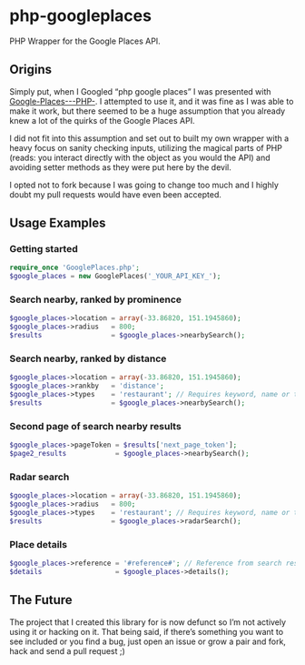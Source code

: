 php-googleplaces
================

PHP Wrapper for the Google Places API.

Origins
-------

Simply put, when I Googled “php google places” I was presented with [Google-Places---PHP-](https://github.com/anthony-mills/Google-Places---PHP-). I attempted to use it, and it was fine as I was able to make it work, but there seemed to be a huge assumption that you already knew a lot of the quirks of the Google Places API.

I did not fit into this assumption and set out to built my own wrapper with a heavy focus on sanity checking inputs, utilizing the magical parts of PHP (reads: you interact directly with the object as you would the API) and avoiding setter methods as they were put here by the devil.

I opted not to fork because I was going to change too much and I highly doubt my pull requests would have even been accepted.

Usage Examples
--------------

### Getting started

```php
require_once 'GooglePlaces.php';
$google_places = new GooglePlaces('_YOUR_API_KEY_');
```

### Search nearby, ranked by prominence

```php
$google_places->location = array(-33.86820, 151.1945860);
$google_places->radius   = 800;
$results                 = $google_places->nearbySearch();
```

### Search nearby, ranked by distance

```php
$google_places->location = array(-33.86820, 151.1945860);
$google_places->rankby   = 'distance';
$google_places->types    = 'restaurant'; // Requires keyword, name or types
$results                 = $google_places->nearbySearch();
```

### Second page of search nearby results

```php
$google_places->pageToken = $results['next_page_token'];
$page2_results            = $google_places->nearbySearch();
```

### Radar search

```php
$google_places->location = array(-33.86820, 151.1945860);
$google_places->radius   = 800;
$google_places->types    = 'restaurant'; // Requires keyword, name or types
$results                 = $google_places->radarSearch();
```

### Place details

```php
$google_places->reference = '#reference#'; // Reference from search results
$details                  = $google_places->details();
```

The Future
----------

The project that I created this library for is now defunct so I’m not actively using it or hacking on it. That being said, if there’s something you want to see included or you find a bug, just open an issue or grow a pair and fork, hack and send a pull request ;)
